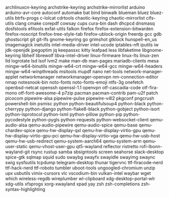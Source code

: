 archlinuxcn-keyring
archstrike-keyring
archstrike-mirrorlist
arduino
arduino-avr-core
autoconf
automake
bat
bind
binwalk
blueman
bluez
bluez-utils
btrfs-progs
c-lolcat
cdrtools
chaotic-keyring
chaotic-mirrorlist
cifs-utils
clang
cmake
corepdf
cowsay
cups
cura-bin
dash
dhcpcd
dnsmasq
dosfstools
efitools
exfat-utils
falkon
firefox
firefox-extension-bitwarden
firefox-noscript
firefox-tree-style-tab
firefox-ublock-origin
freerdp
gcc
gdb
ghostscript
git
git-lfs
gnome-keyring
go
grimshot
gtklock
hunspell-en_us
imagemagick
inetutils
intel-media-driver
intel-ucode
iptables-nft
iputils
iw
jdk-openjdk
jpegoptim
jq
keepassxc
kitty
leafpad
less
libfaketime
libgnome-keyring
libheif
librewolf
libva-intel-driver
linux-firmware
linux-lts
linux-zen
lld
logrotate
lsd
lsof
lvm2
make
man-db
man-pages
mariadb-clients
mesa
mingw-w64-binutils
mingw-w64-crt
mingw-w64-gcc
mingw-w64-headers
mingw-w64-winpthreads
msitools
mupdf
nano
net-tools
network-manager-applet
networkmanager
networkmanager-openvpn
nm-connection-editor
nmap
notesnook-bin
noto-fonts
noto-fonts-emoji
ntfs-3g
onefetch
openbsd-netcat
openssh
openssl-1.1
openvpn
otf-cascadia-code
otf-fira-mono
otf-font-awesome-4
p7zip
pacman
pacman-contrib
pam-u2f
patch
picocom
pipewire-alsa
pipewire-pulse
pipewire-v4l2
pkgconf
pngcrush
powershell-bin
psmisc
python
python-beautifulsoup4
python-black
python-cherrypy
python-django
python-flake8-black
python-gobject
python-isort
python-lsprotocol
python-lxml
python-pillow
python-pip
python-pycodestyle
python-pygls
python-requests
python-websocket-client
qemu-audio-alsa
qemu-audio-pipewire
qemu-audio-spice
qemu-base
qemu-chardev-spice
qemu-hw-display-qxl
qemu-hw-display-virtio-gpu
qemu-hw-display-virtio-gpu-pci
qemu-hw-display-virtio-vga
qemu-hw-usb-host
qemu-hw-usb-redirect
qemu-system-aarch64
qemu-system-arm
qemu-user-static
qemu-vhost-user-gpu
qt5-wayland
reflector
ristretto
rofi-lbonn-wayland-git
rsync
rustup
samba
sbsigntools
screen
seahorse
slack-desktop
spice-gtk
sqlmap
squid
sudo
swaybg
swayfx
swayidle
swayimg
swaync
swig
sysfsutils
tcpdump
telegram-desktop
thunar
tigervnc
ttf-firacode-nerd
ttf-hack-nerd
ttf-roboto
tumbler
uboot-tools
ungoogled-chromium
unzip
upx
usbutils
vimix-cursors
vlc
vscodium-bin
vulkan-intel
waybar
wget
which
wireless-regdb
wireplumber
wl-clipboard
xdg-desktop-portal-wlr
xdg-utils
xfsprogs
xorg-xwayland
xpad
yay
zsh
zsh-completions
zsh-syntax-highlighting
